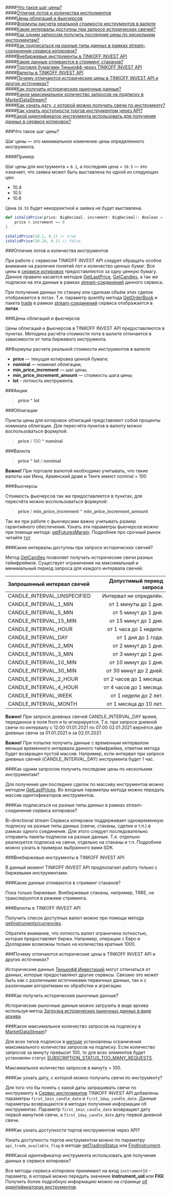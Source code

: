 ####[Что такое шаг цены?](#2.1)  
####[Отличие лотов и количества инструментов](#2.2)  
####[Цены облигаций и фьючерсов](#2.3)  
####[Формулы расчета реальной стоимости инструментов в валюте ](#2.4)  
####[Какие интервалы доступны при запросе исторических свечей?](#2.5)  
####[Как одним запросом получить последние цены по нескольким инструментам?](#2.6)  
####[Как подписаться на разные типы данных в рамках stream-соединения сервиса котировок?](#2.7)  
####[Внебиржевые инструменты в TINKOFF INVEST API](#2.8)  
####[Какие данные отливаются в стриминг стаканов?](#2.9)  
####[Торговля бумагами Тинькофф через TINKOFF INVEST API](#2.10)  
####[Валюты в TINKOFF INVEST API](#2.11)  
####[Почему отличаются исторические цены в TINKOFF INVEST API и других источниках?](#2.12)  
####[Как получить исторические рыночные данные?](#2.13)  
####[Какое максимальное количество запросов на подписку в MarketDataStream?](#2.14)  
####[Как узнать дату, с которой можно получить свечи по инструменту?](#2.15)  
####[Как узнать доступности торгов инструментом через API?](#2.16)  
###[Какой идентификатор инструмента использовать для получения данных в сервисе котировок?](#2.17)  

###Что такое шаг цены? <a id="2.1"></a>

Шаг цены — это минимальное изменение цены определенного инструмента.

####Пример

Шаг цены для инструмента = `0.1`, а последняя цена = `10.5` — это означает, что заявка может быть выставлена по одной из следующих цен:

* 10.4
* 10.5
* 10.6

Цена `10.55` будет некорректной и заявка не будет выставлена.

```scala
def isValidPrice(price: BigDecimal, increment: BigDecimal): Boolean = {
    price % increment == 0
}

isValidPrice(10.1, 0.1) // true
isValidPrice(10.16, 0.1) // false
```

###Отличие лотов и количества инструментов <a id="2.2"></a>

При работе с сервисом TINKOFF INVEST API следует обращать особое внимание на различия понятий
лот и количество ценных бумаг. Все цены в [сервисе котировок](/investAPI/head-marketdata/) предоставляются
за одну ценную бумагу. Данное правило касается методов [GetLastPrice](/investAPI/marketdata#getlastprices), 
[GetCandles](/investAPI/marketdata#getcandles), а так же подписки на эти данные в рамках [stream-соединений](/investAPI/marketdata#marketdatastreamservice)
данного сервиса. 

При получении данных по стакану или сделкам объём этих сделок отображается в лотах. Т.е. параметр quantity
метода [GetOrderBook](/investAPI/marketdata#getorderbook) и пакета [trade](/investAPI/marketdata#trade) в рамках
[stream-соединений](/investAPI/marketdata#marketdatastreamservice) сервиса отображается в **лотах**

###Цены облигаций и фьючерсов <a id="2.3"></a>

Цены облигаций и фьючерсов в TINKOFF INVEST API предоставляются в пунктах. Методика расчёта стоимости 
лота в валюте отличается в зависимости от типа биржевого инструмента. 

##Формулы расчета реальной стоимости инструментов в валюте <a id="2.4"></a>

* **price** — текущая котировка ценной бумаги;
* **nominal** — номинал облигации;
* **min_price_increment** — шаг цены;
* **min_price_increment_amount** — стоимость шага цены;
* **lot** - лотность инструмента.

###Акции 

> **price** * **lot**

###Облигации 

Пункты цены для котировок облигаций представляют собой проценты номинала облигации. Для пересчёта пунктов
в валюту можно воспользоваться формулой:

> **price** / 100 * **nominal**


###Валюта 

> **price** * **lot** / **nominal**

**Важно!** При торговле валютой необходимо учитывать, что такие валюты как Иена, Армянский драм и Тенге имеют nominal = 100

<a name="futures"></a>
###Фьючерсы

Стоимость фьючерсов так же предоставляется в пунктах, для пересчёта можно воспользоваться формулой:

> **price** / **min_price_increment** * **min_price_increment_amount**

Так же при работе с фьючерсами важно учитывать размер гарантийного обеспечения. Узнать эти параметры фьючерсов
можно при помощи метода: [getFuturesMargin](/investAPI/instruments#getfuturesmargin). Подробнее про срочный
рынок читайте [тут](https://help.tinkoff.ru/forts/)

###Какие интервалы доступны при запросе исторических свечей? <a id="2.5"></a> 

Метод [GetCandles](/investAPI/marketdata#getcandles) позволяет получать исторические свечи разных 
таймфреймов. Существует ограничение на максимальный и минимальный период запроса для каждого интервала 
свечей: 

|Запрошенный интервал свечей|Допустимый период запроса|
|:---|---:|
| CANDLE_INTERVAL_UNSPECIFIED | Интервал не определён. |
| CANDLE_INTERVAL_1_MIN | от 1 минуты до 1 дня. |
| CANDLE_INTERVAL_5_MIN  | от 5 минут до 1 дня. |
| CANDLE_INTERVAL_15_MIN | от 15 минут до 1 дня. |
| CANDLE_INTERVAL_HOUR | от 1 часа до 1 недели. |
| CANDLE_INTERVAL_DAY | от 1 дня до 1 года. |
| CANDLE_INTERVAL_2_MIN | от 2 минут до 1 дня. |
| CANDLE_INTERVAL_3_MIN | от 3 минут до 1 дня. |
| CANDLE_INTERVAL_10_MIN | от 10 минут до 1 дня. |
| CANDLE_INTERVAL_30_MIN | от 30 минут до 2 дней. |
| CANDLE_INTERVAL_2_HOUR  | от 2 часов до 1 месяца. |
| CANDLE_INTERVAL_4_HOUR | от 4 часов до 1 месяца. |
| CANDLE_INTERVAL_WEEK | от 1 недели до 2 лет. |
| CANDLE_INTERVAL_MONTH | от 1 месяца до 10 лет. |

**Важно!** При запросе дневных свечей CANDLE_INTERVAL_DAY время, переданное в поля from и to игнорируется,
Т.е. при запросе дневной свечи по интервалу с 12:00 01.01.2021 по 07:00 02.01.2021 вернётся две дневных 
свечи за 01.01.2021 и за 02.01.2021

**Важно!**  При попытке получить данные с временным интервалом меньше временного интервала данного таймфрейма, ответом метода будет возвращен пустой массив. Например, если интервал при запросе дневных свечей (CANDLE_INTERVAL_DAY) инструмента будет 1 час.

###Как одним запросом получить последние цены по нескольким инструментам? <a id="2.6"></a>

Для получения цен последних сделок по массиву инструментов можно методом 
[GetLastPrices](/investAPI/marketdata#getlastprices). Во входные параметры метода можно передать массив
идентификаторов инструментов.

###Как подписаться на разные типы данных в рамках stream-соединения сервиса котировок? <a id="2.7"></a>

Bi-directional stream Сервиса котировок поддерживает одновременную подписку на разные типы данных (свечи,
стаканы, сделки и т.п.) в рамках одного соединения. Для этого следует последовательно отправить пакеты
подписки на разные данные. Т.е. отдельно реализуется подписка на свечи, отдельно на стаканы и т.п. 
Подробнее можно узнать в примерах выбранного вами SDK.

###Внебиржевые инструменты в TINKOFF INVEST API <a id="2.8"></a>

В данный момент TINKOFF INVEST API предполагает работу только с биржевыми инструментами.

###Какие данные отливаются в стриминг стаканов? <a id="2.9"></a>

Пока только биржевые. Внебиржевые стаканы, например, TRRE, не транслируются в режиме стриминга.


###Валюты в TINKOFF INVEST API<a id="2.11"></a>

Получить список доступных валют можно при помощи метода [getInstruments/currencies](/investAPI/instruments#currencies).

Обратите внимание, что лотность валют ограничена лотностью, которая предоставляет биржа. Например, операции
с Евро и Долларами возможны только на количества кратные 1000.

###Почему отличаются исторические цены в TINKOFF INVEST API и других источниках?<a id="2.12"></a>

Исторические данные [Тинькофф Инвестиций](https://www.tinkoff.ru/invest/) могут отличаться от данных,
которые предоставляют другие сервисы. Связано это может быть как с различными источниками первичных данных,
так и с различными алгоритмами их обработки и агрегации. 

###Как получить исторические рыночные данные?<a id="2.13"></a>

Исторические рыночные данные можно загрузить в виде архива используя метод [Загрузка исторических рыночных данных в виде архива](/investAPI/get_history/).


###Какое максимальное количество запросов на подписку в [MarketDataStream](/investAPI/marketdata/#marketdatastream)?<a id="2.14"></a>

Для всех типов подписок в [методе](/investAPI/marketdata/#marketdatastream) установлены ограничения максимального количества запросов на подписку.
Если количество запросов за минуту превысит 100, то для всех элементов будет установлен статус [SUBSCRIPTION_STATUS_TOO_MANY_REQUESTS](/investAPI/marketdata/#subscriptionstatus).

Максимальное количество запросов в минуту = 100.

###Как узнать дату, с которой можно получить свечи по инструменту?<a id="2.15"></a>

Для того что бы понять с какой даты запрашивать свечи по инструменту в [Сервис инструментов](/investAPI/head-instruments/) TINKOFF INVEST API добавлены параметры `first_1min_candle_date` и `first_1day_candle_date`.
Данные параметры возвращаются в методах получения информации об инструментах. Параметр `first_1min_candle_date` возвращает дату первой минутной свечи, а `first_1day_candle_date` дату первой дневной свечи.

###Как узнать доступности торгов инструментом через API?<a id="2.16"></a>

Узнать доступность торгов инструментом можно по параметру `api_trade_available_flag` в методе [getTradingStatus](/investAPI/marketdata/#gettradingstatus) или [FindInstrument](/investAPI/instruments/#findinstrument).


###Какой идентификатор инструмента использовать для получения данных в сервисе котировок?<a id="2.17"></a>

Все методы сервиса котировок принимают на вход `instrumentId` - параметр, в который можно передать значение **instrument_uid** *или* **FIGI**.
Получить более подробную информацию можно на странице [об идентификаторах инструментов](/investAPI/faq_identification/).